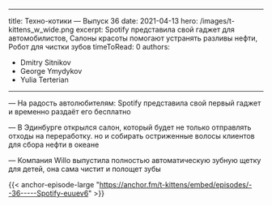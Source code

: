 
---
title: Техно-котики — Выпуск 36
date: 2021-04-13
hero: /images/t-kittens_w_wide.png
excerpt: Spotify представила свой гаджет для автомобилистов, Салоны красоты помогают устранять разливы нефти, Робот для чистки зубов
timeToRead: 0
authors:
  - Dmitry Sitnikov
  - George Ymydykov
  - Yulia Terterian
---

— На радость автолюбителям: Spotify представила свой первый гаджет и временно раздаёт его бесплатно

— В Эдинбурге открылся салон, который будет не только отправлять отходы на переработку. но и собирать остриженные волосы клиентов для сбора нефти в океане

— Компания Willo выпустила полностью автоматическую зубную щетку для детей, она сама чистит и полощет зубы


{{< anchor-episode-large "https://anchor.fm/t-kittens/embed/episodes/--36-----Spotify-euuev6" >}}
